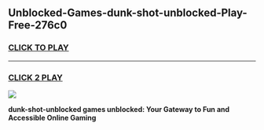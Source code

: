 
## Unblocked-Games-dunk-shot-unblocked-Play-Free-276c0
<h3>
<a href="https://premium76.site?title=dunk-shot-unblocked&ref=20M">CLICK TO PLAY</a></h3>
<hr>

<h3>
<a href="https://premium76.site?title=dunk-shot-unblocked&ref=20M">CLICK 2 PLAY</a>
  
</h3>

<a href="https://premium76.site?title=dunk-shot-unblocked&ref=19M"><img src="https://clearcache.store/games.png"></a>


**dunk-shot-unblocked games unblocked: Your Gateway to Fun and Accessible Online Gaming**
